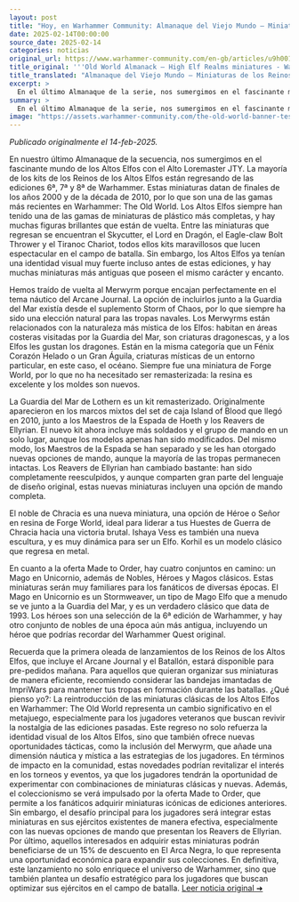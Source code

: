 ```yaml
---
layout: post
title: "Hoy, en Warhammer Community: Almanaque del Viejo Mundo – Miniaturas de los Reinos de los Altos Elfos - Comunidad Warhammer"
date: 2025-02-14T00:00:00
source_date: 2025-02-14
categories: noticias
original_url: https://www.warhammer-community.com/en-gb/articles/u9h0019a/old-world-almanack-high-elf-realms-miniatures/
title_original: '''Old World Almanack – High Elf Realms miniatures - Warhammer Community'''
title_translated: "Almanaque del Viejo Mundo – Miniaturas de los Reinos de los Altos Elfos - Comunidad Warhammer"
excerpt: >
  En el último Almanaque de la serie, nos sumergimos en el fascinante mundo de los Altos Elfos con el Alto Maestro JTY. Esta colección trae de vuelta kits icónicos de las ediciones 6ª, 7ª y 8ª de Warhammer, destacando miniaturas como el Skycutter y el Lord en Dragón. Además, se reintroducen figuras clásicas como el Merwyrm, que encaja perfectamente en el tema náutico del Arcane Journal. Con nuevas opciones de mando y miniaturas remasterizadas, esta línea promete revitalizar el campo de batalla de The Old World. ¡Prepárate para la primera ola de lanzamientos de los Reinos de los Altos Elfos que llegará mañana a las preórdenes!
summary: >
  En el último Almanaque de la serie, nos sumergimos en el fascinante mundo de los Altos Elfos con el Alto Maestro JTY. Esta colección trae de vuelta kits icónicos de las ediciones 6ª, 7ª y 8ª de Warhammer, destacando miniaturas como el Skycutter y el Lord en Dragón. Además, se reintroducen figuras clásicas como el Merwyrm, que encaja perfectamente en el tema náutico del Arcane Journal. Con nuevas opciones de mando y miniaturas remasterizadas, esta línea promete revitalizar el campo de batalla de The Old World. ¡Prepárate para la primera ola de lanzamientos de los Reinos de los Altos Elfos que llegará mañana a las preórdenes!
image: "https://assets.warhammer-community.com/the-old-world-banner-test.jpg"
---
```


*Publicado originalmente el 14-feb-2025.*

En nuestro último Almanaque de la secuencia, nos sumergimos en el fascinante mundo de los Altos Elfos con el Alto Loremaster JTY. La mayoría de los kits de los Reinos de los Altos Elfos están regresando de las ediciones 6ª, 7ª y 8ª de Warhammer. Estas miniaturas datan de finales de los años 2000 y de la década de 2010, por lo que son una de las gamas más recientes en Warhammer: The Old World. Los Altos Elfos siempre han tenido una de las gamas de miniaturas de plástico más completas, y hay muchas figuras brillantes que están de vuelta. Entre las miniaturas que regresan se encuentran el Skycutter, el Lord en Dragón, el Eagle-claw Bolt Thrower y el Tiranoc Chariot, todos ellos kits maravillosos que lucen espectacular en el campo de batalla. Sin embargo, los Altos Elfos ya tenían una identidad visual muy fuerte incluso antes de estas ediciones, y hay muchas miniaturas más antiguas que poseen el mismo carácter y encanto.

Hemos traído de vuelta al Merwyrm porque encajan perfectamente en el tema náutico del Arcane Journal. La opción de incluirlos junto a la Guardia del Mar existía desde el suplemento Storm of Chaos, por lo que siempre ha sido una elección natural para las tropas navales. Los Merwyrms están relacionados con la naturaleza más mística de los Elfos: habitan en áreas costeras visitadas por la Guardia del Mar, son criaturas dragonescas, y a los Elfos les gustan los dragones. Están en la misma categoría que un Fénix Corazón Helado o un Gran Águila, criaturas místicas de un entorno particular, en este caso, el océano. Siempre fue una miniatura de Forge World, por lo que no ha necesitado ser remasterizada: la resina es excelente y los moldes son nuevos.

La Guardia del Mar de Lothern es un kit remasterizado. Originalmente aparecieron en los marcos mixtos del set de caja Island of Blood que llegó en 2010, junto a los Maestros de la Espada de Hoeth y los Reavers de Ellyrian. El nuevo kit ahora incluye más soldados y el grupo de mando en un solo lugar, aunque los modelos apenas han sido modificados. Del mismo modo, los Maestros de la Espada se han separado y se les han otorgado nuevas opciones de mando, aunque la mayoría de las tropas permanecen intactas. Los Reavers de Ellyrian han cambiado bastante: han sido completamente reesculpidos, y aunque comparten gran parte del lenguaje de diseño original, estas nuevas miniaturas incluyen una opción de mando completa.

El noble de Chracia es una nueva miniatura, una opción de Héroe o Señor en resina de Forge World, ideal para liderar a tus Huestes de Guerra de Chracia hacia una victoria brutal. Ishaya Vess es también una nueva escultura, y es muy dinámica para ser un Elfo. Korhil es un modelo clásico que regresa en metal.

En cuanto a la oferta Made to Order, hay cuatro conjuntos en camino: un Mago en Unicornio, además de Nobles, Héroes y Magos clásicos. Estas miniaturas serán muy familiares para los fanáticos de diversas épocas. El Mago en Unicornio es un Stormweaver, un tipo de Mago Elfo que a menudo se ve junto a la Guardia del Mar, y es un verdadero clásico que data de 1993. Los héroes son una selección de la 6ª edición de Warhammer, y hay otro conjunto de nobles de una época aún más antigua, incluyendo un héroe que podrías recordar del Warhammer Quest original.

Recuerda que la primera oleada de lanzamientos de los Reinos de los Altos Elfos, que incluye el Arcane Journal y el Batallón, estará disponible para pre-pedidos mañana. Para aquellos que quieran organizar sus miniaturas de manera eficiente, recomiendo considerar las bandejas imantadas de ImpriWars para mantener tus tropas en formación durante las batallas.
¿Qué pienso yo?: La reintroducción de las miniaturas clásicas de los Altos Elfos en Warhammer: The Old World representa un cambio significativo en el metajuego, especialmente para los jugadores veteranos que buscan revivir la nostalgia de las ediciones pasadas. Este regreso no solo refuerza la identidad visual de los Altos Elfos, sino que también ofrece nuevas oportunidades tácticas, como la inclusión del Merwyrm, que añade una dimensión náutica y mística a las estrategias de los jugadores. En términos de impacto en la comunidad, estas novedades podrían revitalizar el interés en los torneos y eventos, ya que los jugadores tendrán la oportunidad de experimentar con combinaciones de miniaturas clásicas y nuevas. Además, el coleccionismo se verá impulsado por la oferta Made to Order, que permite a los fanáticos adquirir miniaturas icónicas de ediciones anteriores. Sin embargo, el desafío principal para los jugadores será integrar estas miniaturas en sus ejércitos existentes de manera efectiva, especialmente con las nuevas opciones de mando que presentan los Reavers de Ellyrian. Por último, aquellos interesados en adquirir estas miniaturas podrán beneficiarse de un 15% de descuento en El Arca Negra, lo que representa una oportunidad económica para expandir sus colecciones. En definitiva, este lanzamiento no solo enriquece el universo de Warhammer, sino que también plantea un desafío estratégico para los jugadores que buscan optimizar sus ejércitos en el campo de batalla.
[Leer noticia original ➜](https://www.warhammer-community.com/en-gb/articles/u9h0019a/old-world-almanack-high-elf-realms-miniatures/)
